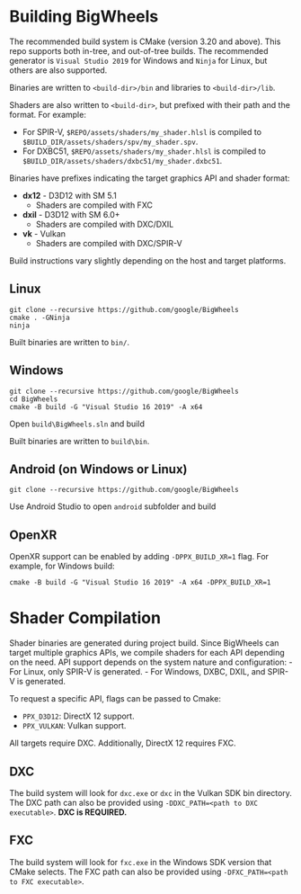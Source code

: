 # Building BigWheels
The recommended build system is CMake (version 3.20 and above). This repo supports both in-tree, and out-of-tree builds.
The recommended generator is `Visual Studio 2019` for Windows and `Ninja` for Linux, but others are also supported.

Binaries are written to `<build-dir>/bin` and libraries to `<build-dir>/lib`.

Shaders are also written to `<build-dir>`, but prefixed with their path and the format. For example:

- For SPIR-V, `$REPO/assets/shaders/my_shader.hlsl` is compiled to `$BUILD_DIR/assets/shaders/spv/my_shader.spv`.
- For DXBC51, `$REPO/assets/shaders/my_shader.hlsl` is compiled to `$BUILD_DIR/assets/shaders/dxbc51/my_shader.dxbc51`.

Binaries have prefixes indicating the target graphics API and shader format:
 * **dx12** - D3D12 with SM 5.1
   * Shaders are compiled with FXC
 * **dxil** - D3D12 with SM 6.0+
   * Shaders are compiled with DXC/DXIL
 * **vk** - Vulkan
   * Shaders are compiled with DXC/SPIR-V

Build instructions vary slightly depending on the host and target platforms.

## Linux
```
git clone --recursive https://github.com/google/BigWheels
cmake . -GNinja
ninja
```

Built binaries are written to `bin/`.

## Windows
```
git clone --recursive https://github.com/google/BigWheels
cd BigWheels
cmake -B build -G "Visual Studio 16 2019" -A x64
```

Open `build\BigWheels.sln` and build

Built binaries are written to `build\bin`.

## Android (on Windows or Linux)
```
git clone --recursive https://github.com/google/BigWheels
```

Use Android Studio to open `android` subfolder and build

## OpenXR
OpenXR support can be enabled by adding `-DPPX_BUILD_XR=1` flag.
For example, for Windows build:
```
cmake -B build -G "Visual Studio 16 2019" -A x64 -DPPX_BUILD_XR=1
```

# Shader Compilation
Shader binaries are generated during project build. Since BigWheels can target multiple graphics APIs, we compile shaders
for each API depending on the need. API support depends on the system nature and configuration:
    - For Linux, only SPIR-V is generated.
    - For Windows, DXBC, DXIL, and SPIR-V is generated.

To request a specific API, flags can be passed to Cmake:
 - `PPX_D3D12`: DirectX 12 support.
 - `PPX_VULKAN`: Vulkan support.

All targets require DXC. Additionally, DirectX 12 requires FXC.

## DXC
The build system will look for `dxc.exe` or `dxc` in the Vulkan SDK bin directory.
The DXC path can also be provided using `-DDXC_PATH=<path to DXC executable>`.
**DXC is REQUIRED.**

## FXC
The build system will look for `fxc.exe` in the Windows SDK version that CMake selects.
The FXC path can also be provided using `-DFXC_PATH=<path to FXC executable>`.
